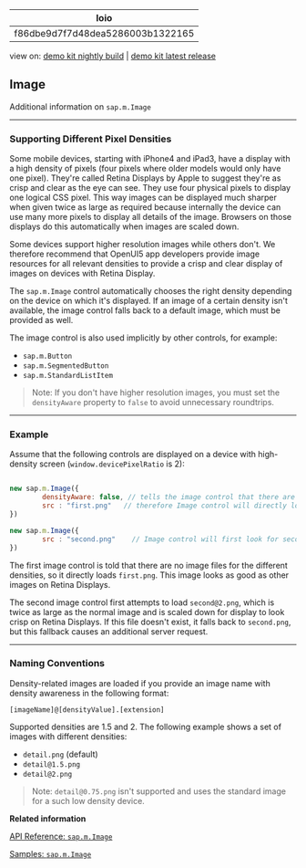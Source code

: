 <!-- loiof86dbe9d7f7d48dea5286003b1322165 -->

| loio |
| -----|
| f86dbe9d7f7d48dea5286003b1322165 |

<div id="loio">

view on: [demo kit nightly build](https://openui5nightly.hana.ondemand.com/#/topic/f86dbe9d7f7d48dea5286003b1322165) | [demo kit latest release](https://openui5.hana.ondemand.com/#/topic/f86dbe9d7f7d48dea5286003b1322165)</div>

## Image

Additional information on `sap.m.Image`

***

<a name="loiof86dbe9d7f7d48dea5286003b1322165__section_N10018_N10011_N10001"/>

### Supporting Different Pixel Densities

Some mobile devices, starting with iPhone4 and iPad3, have a display with a high density of pixels \(four pixels where older models would only have one pixel\). They're called Retina Displays by Apple to suggest they're as crisp and clear as the eye can see. They use four physical pixels to display one logical CSS pixel. This way images can be displayed much sharper when given twice as large as required because internally the device can use many more pixels to display all details of the image. Browsers on those displays do this automatically when images are scaled down.

Some devices support higher resolution images while others don't. We therefore recommend that OpenUI5 app developers provide image resources for all relevant densities to provide a crisp and clear display of images on devices with Retina Display.

The `sap.m.Image` control automatically chooses the right density depending on the device on which it's displayed. If an image of a certain density isn't available, the image control falls back to a default image, which must be provided as well.

The image control is also used implicitly by other controls, for example:

-   `sap.m.Button`
-   `sap.m.SegmentedButton`
-   `sap.m.StandardListItem`

> Note:
> If you don't have higher resolution images, you must set the `densityAware` property to `false` to avoid unnecessary roundtrips.
> 
> 

***

<a name="loiof86dbe9d7f7d48dea5286003b1322165__section_N10057_N10011_N10001"/>

### Example

Assume that the following controls are displayed on a device with high-density screen \(`window.devicePixelRatio` is 2\):

``` js

new sap.m.Image({ 
	    densityAware: false, // tells the image control that there are no different optimized image variants
	    src : "first.png"   // therefore Image control will directly load first.png 
})

new sap.m.Image({ 
    	src : "second.png"    // Image control will first look for second@2.png, then fall back to second.png
})
```

The first image control is told that there are no image files for the different densities, so it directly loads `first.png`. This image looks as good as other images on Retina Displays.

The second image control first attempts to load `second@2.png`, which is twice as large as the normal image and is scaled down for display to look crisp on Retina Displays. If this file doesn't exist, it falls back to `second.png`, but this fallback causes an additional server request.

***

<a name="loiof86dbe9d7f7d48dea5286003b1322165__section_N10075_N10011_N10001"/>

### Naming Conventions

Density-related images are loaded if you provide an image name with density awareness in the following format:

```
[imageName]@[densityValue].[extension]
```

Supported densities are 1.5 and 2. The following example shows a set of images with different densities:

-   `detail.png` \(default\)
-   `detail@1.5.png`
-   `detail@2.png`

> Note:
> `detail@0.75.png` isn't supported and uses the standard image for a such low density device.
> 
> 

**Related information**  


[API Reference: `sap.m.Image`](https://openui5.hana.ondemand.com/#/api/sap.m.Image)

[Samples: `sap.m.Image`](https://openui5.hana.ondemand.com/#/entity/sap.m.Image)

